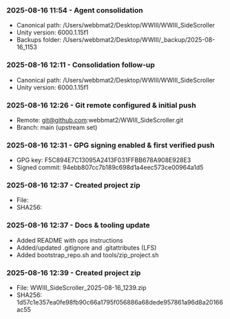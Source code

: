 ### 2025-08-16 11:54 - Agent consolidation
- Canonical path: /Users/webbmat2/Desktop/WWIII/WWIII_SideScroller
- Unity version: 6000.1.15f1
- Backups folder: /Users/webbmat2/Desktop/WWIII/_backup/2025-08-16_1153
### 2025-08-16 12:11 - Consolidation follow-up
- Canonical path: /Users/webbmat2/Desktop/WWIII/WWIII_SideScroller
- Unity version: 6000.1.15f1
### 2025-08-16 12:26 - Git remote configured & initial push
- Remote: git@github.com:webbmat2/WWIII_SideScroller.git
- Branch: main (upstream set)
### 2025-08-16 12:31 - GPG signing enabled & first verified push
- GPG key: F5C894E7C13095A2413F031FFBB678A908E928E3
- Signed commit: 94ebb807cc7b189c698d1a4eec573ce00964a1d5
### 2025-08-16 12:37 - Created project zip
- File: 
- SHA256: 

### 2025-08-16 12:37 - Docs & tooling update
- Added README with ops instructions
- Added/updated .gitignore and .gitattributes (LFS)
- Added bootstrap_repo.sh and tools/zip_project.sh
### 2025-08-16 12:39 - Created project zip
- File: WWIII_SideScroller_2025-08-16_1239.zip
- SHA256: 1d57c1e357ea0fe98fb90c66a1795f056886a68dede957861a96d8a20166ac55

